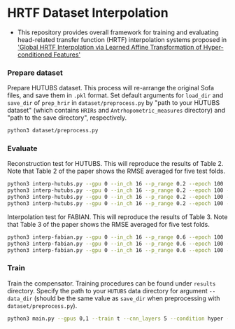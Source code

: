 # HRTF Dataset Interpolation

- This repository provides overall framework for training and evaluating head-related transfer function (HRTF) interpolation systems proposed in ['Global HRTF Interpolation via Learned Affine Transformation of Hyper-conditioned Features'](https://arxiv.org/abs/)


### Prepare dataset

Prepare HUTUBS dataset. This process will re-arrange the original Sofa files, and save them in `.pkl` format. Set default arguments for `load_dir` and `save_dir` of `prep_hrir` in `dataset/preprocess.py` by "path to your HUTUBS dataset" (which contains `HRIRs` and `Antrhopometric_measures` directory) and "path to the save directory", respectively.

```bash
python3 dataset/preprocess.py
```

### Evaluate

Reconstruction test for HUTUBS. This will reproduce the results of Table 2. Note that Table 2 of the paper shows the RMSE averaged for five test folds.

```bash
python3 interp-hutubs.py --gpu 0 --in_ch 16 --p_range 0.2 --epoch 100                  --test_fold 3  # Table 2, 'All'
python3 interp-hutubs.py --gpu 0 --in_ch 16 --p_range 0.2 --epoch 100 --x_constraint 0 --test_fold 3  # Table 2, 'Fro'
python3 interp-hutubs.py --gpu 0 --in_ch 16 --p_range 0.2 --epoch 100 --y_constraint 0 --test_fold 3  # Table 2, 'Med'
python3 interp-hutubs.py --gpu 0 --in_ch 16 --p_range 0.2 --epoch 100 --z_constraint 0 --test_fold 3  # Table 2, 'Hor'
```

Interpolation test for FABIAN. This will reproduce the results of Table 3. Note that Table 3 of the paper shows the RMSE averaged for five test folds.

```bash
python3 interp-fabian.py --gpu 0 --in_ch 16 --p_range 0.6 --epoch 100                  --test_fold 5  # Table 3, Ours, 'All'
python3 interp-fabian.py --gpu 0 --in_ch 16 --p_range 0.6 --epoch 100 --y_constraint 0 --test_fold 5  # Table 3, Ours, 'Med'
python3 interp-fabian.py --gpu 0 --in_ch 16 --p_range 0.6 --epoch 100 --scale_factor 6 --test_fold 5  # Table 3, Ours (x1/6), 'All'
```

### Train

Train the compensator. Training procedures can be found under `results` directory. Specify the path to your `HUTUBS` data directory for argument `--data_dir` (should be the same value as `save_dir` when preprocessing with `dataset/preprocess.py`).

```bash
python3 main.py --gpus 0,1 --train t --cnn_layers 5 --condition hyper --in_ch 16 --p_range 0.2 --test_fold 5 --data_dir $path_to_data_dir
```
